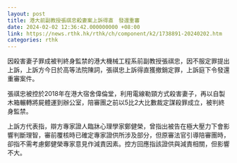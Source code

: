 ```yaml
---
layout: post
title: 港大前副教授張祺忠殺妻案上訴得直　發還重審
date: 2024-02-02 12:36:42.000000000 +08:00
link: https://news.rthk.hk/rthk/ch/component/k2/1738891-20240202.htm
categories: rthk
---
```


因殺害妻子罪成被判終身監禁的港大機械工程系前副教授張祺忠，因不服定罪提出上訴，上訴方今日於高等法院陳詞，張祺忠上訴得直獲撤銷定罪，上訴庭下令發還重審案件。

張祺忠被控於2018年在港大宿舍偉倫堂，利用電線勒頸方式殺害妻子，再以自製木箱輾轉將屍體運到辦公室，陪審團之前以5比2大比數裁定謀殺罪成立，被判終身監禁。

上訴方代表指，辯方專家證人臨牀心理學家鄭健榮，曾指出被告在極大壓力下會影響判斷理智，審前覆核時已確定專家證供所涉及部分，但原審法官引導陪審團時，卻指不需考慮鄭健榮專家意見作減責因素。控方回應指該證供與減責相關，但影響不大。
